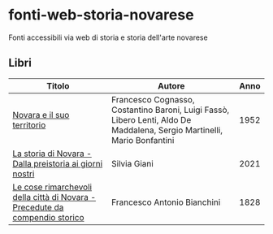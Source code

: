 # fonti-web-storia-novarese
Fonti accessibili via web di storia e storia dell'arte novarese

## Libri
| Titolo                                                                                                                                                   | Autore                                                                                                                   | Anno |
|----------------------------------------------------------------------------------------------------------------------------------------------------------|--------------------------------------------------------------------------------------------------------------------------|------|
| [Novara e il suo territorio](https://www.byterfly.eu/islandora/object/librib%3A511695#mode/1up)                                                          | Francesco Cognasso, Costantino Baroni, Luigi Fassò, Libero Lenti, Aldo De Maddalena, Sergio Martinelli, Mario Bonfantini | 1952 |
| [La storia di Novara - Dalla preistoria ai giorni nostri](https://idoc.pub/documents/la-storia-di-novara-dalla-preistoria-ai-giorni-nostri-wl12ovd99v4j) | Silvia Giani                                                                                                             | 2021 |
| [Le cose rimarchevoli della città di Novara - Precedute da compendio storico](https://books.google.it/books?id=uWYpAAAAYAAJ)                             | Francesco Antonio Bianchini | 1828 | 